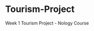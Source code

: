 # Tourism-Project

Week 1 Tourism Project - Nology Course

<!-- This is the first project for our Nology Course. The outline was to create a tourism website for a location of our choice. I have chosen the city of Port Macquarie. I wanted to create a bright and fun website. Port Macquarie is a beach side town, perfect for a summer vacation. I wanted to use a colour palette that had a fun beach vibe and that was welcoming to both adults and families.

I firstly created a git repository and then cloned it to my computer. I started by working on the HTML elements; how many pages I wanted what those pages would be, etc. Then I linked these pages together so you could move between them with the navigation bar. Once these were working I started adding external elements like images and links and also started preparing a colour palette. I used a grid for the overall layout of the pages and flex boxes for the inner columns/rows. 

If I were to repeat the project I would spend a lot more time planning the pages layout, what exactly I wanted on each page and how I wanted them all to look. I found it took me a while to find uniformity throughout the website and I spent to much time trying to work on large scale ideas instead of getting the key elements of the brief working first. I found this a great project to start building a guide for myself on constructing a website.

I also found that I moved to quickly onto the styling stage of the process. As we were expanding our knowledge base regarding styling whilst working on the project, I found I had to constantly update the work that I had already done. I decided to remove all css already completed (there wasn't much) and just focus on getting all necessary content on the page. Then I went back and started updating to SCSS. Then having to add in variables, BEM and media queries lead to further re-working. 

I feel the website that I have put together covers the breif and is also stylish and functional. I hope you enjoy it.
